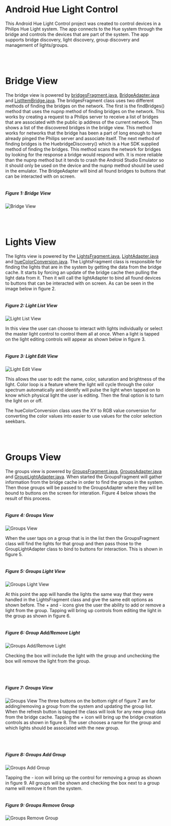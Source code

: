 # Android Hue Light Control

This Android Hue Light Control project was created to control devices in a Philips Hue Light system. The app connects to the Hue system through the bridge and controls the devices that are part of the system. The app supports bridge discovery, light discovery, group discovery and management of lights/groups. 

<br></br>
# Bridge View

The bridge view is powered by 
[bridgesFragment.java](app/src/main/java/com/example/user/finalhcproject/bridgesFragment.java), [BridgeAdapter.java](https://github.com/DAVRUS06/Android_Hue_Light_Control/blob/master/app/src/main/java/com/example/user/finalhcproject/BridgeAdapter.java) and [ListItemBridge.java](https://github.com/DAVRUS06/Android_Hue_Light_Control/blob/master/app/src/main/java/com/example/user/finalhcproject/ListItemBridge.java). The bridgesFragment class uses two different methods of finding the bridges on the network. The first is the findBridges() method that uses the nupnp method of finding bridges on the network. This works by creating a request to a Philips server to receive a list of bridges that are associated with the public ip address of the current network. Then shows a list of the discovered bridges in the bridge view. This method works for networks that the bridge has been a part of long enough to have already pinged the Philips server and associate itself. The next method of finding bridges is the HuebridgeDiscovery() which is a Hue SDK supplied method of finding the bridges. This method scans the network for bridges by looking for the response a bridge would respond with. It is more reliable than the nupnp method but it tends to crash the Android Studio Emulator so it should only be used on the device and the nupnp method should be used in the emulator. The BridgeAdapter will bind all found bridges to buttons that can be interacted with on screen. 
<br></br>
##### Figure 1: Bridge View
![Bridge View](images/bridge.PNG)

<br></br>
# Lights View

The lights view is powered by the [LightsFragment.java](https://github.com/DAVRUS06/Android_Hue_Light_Control/blob/master/app/src/main/java/com/example/user/finalhcproject/LightsFragment.java), [LightAdapter.java](https://github.com/DAVRUS06/Android_Hue_Light_Control/blob/master/app/src/main/java/com/example/user/finalhcproject/LightAdapter.java) and [hueColorConversion.java](https://github.com/DAVRUS06/Android_Hue_Light_Control/blob/master/app/src/main/java/com/example/user/finalhcproject/hueColorConversion.java). The LightsFragment class is responsible for finding the lights that are in the system by getting the data from the bridge cache. It starts by forcing an update of the bridge cache then pulling the light data from it. Then it will call the lightAdapter to bind all found devices to buttons that can be interacted with on screen. As can be seen in the image below in figure 2. 
<br></br>
##### Figure 2: Light List View
![Light List View](images/lightsList.PNG)

In this view the user can choose to interact with lights individually or select the master light control to control them all at once. When a light is tapped on the light editing controls will appear as shown below in figure 3.
<br></br>
##### Figure 3: Light Edit View
![Light Edit View](images/lightEdit.PNG)

This allows the user to edit the name, color, saturation and brightness of the light. Color loop is a feature where the light will cycle through the color spectrum automatically and identify will pulse the light when tapped on to know which physical light the user is editing. Then the final option is to turn the light on or off. 

The hueColorConversion class uses the XY to RGB value conversion for converting the color values into easier to use values for the color selection seekbars. 

<br></br>
# Groups View

The groups view is powered by [GroupsFragment.java](https://github.com/DAVRUS06/Android_Hue_Light_Control/blob/master/app/src/main/java/com/example/user/finalhcproject/GroupsFragment.java), [GroupsAdapter.java](https://github.com/DAVRUS06/Android_Hue_Light_Control/blob/master/app/src/main/java/com/example/user/finalhcproject/GroupsAdapter.java) and [GroupLightAdapter.java](https://github.com/DAVRUS06/Android_Hue_Light_Control/blob/master/app/src/main/java/com/example/user/finalhcproject/GroupLightAdapter.java). When started the GroupsFragment will gather information from the bridge cache in order to find the groups in the system. Then those groups will be passed to the GroupsAdapter where they will be bound to buttons on the screen for interation. Figure 4 below shows the result of this process.
<br></br>
##### Figure 4: Groups View
![Groups View](images/groupList.PNG)

When the user taps on a group that is in the list then the GroupsFragment class will find the lights for that group and then pass those to the GroupLightAdapter class to bind to buttons for interaction. This is shown in figure 5.
<br></br>
##### Figure 5: Groups Light View
![Groups Light View](images/groupLightList.PNG)

At this point the app will handle the lights the same way that they were handled in the LightsFragment class and give the same edit options as shown before. The + and - icons give the user the ability to add or remove a light from the group. Tapping will bring up controls from editing the light in the group as shown in figure 6. 
<br></br>
##### Figure 6: Group Add/Remove Light
![Groups Add/Remove Light](images/groupAddLight.PNG)

Checking the box will include the light with the group and unchecking the box will remove the light from the group.

<br></br>
##### Figure 7: Groups View
![Groups View](images/groupList.PNG)
The three buttons on the bottom right of figure 7 are for adding/removing a group from the system and updating the group list. When the refresh button is tapped the class will look for any new group data from the bridge cache. Tapping the + icon will bring up the bridge creation controls as shown in figure 8. The user chooses a name for the group and which lights should be associated with the new group. 

<br></br>
##### Figure 8: Groups Add Group
![Groups Add Group](images/groupCreateGroup.PNG)

Tapping the - icon will bring up the control for removing a group as shown in figure 9. All groups will be shown and checking the box next to a group name will remove it from the system. 
<br></br>
##### Figure 9: Groups Remove Group
![Groups Remove Group](images/groupRemoveGroup.PNG)

